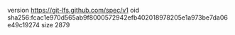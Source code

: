 version https://git-lfs.github.com/spec/v1
oid sha256:fcac1e970d565ab9f8000572942efb402018978205e1a973be7da06e49c19274
size 2879
